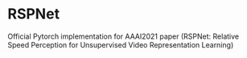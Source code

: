 # RSPNet
Official Pytorch implementation for AAAI2021 paper (RSPNet: Relative Speed Perception for Unsupervised Video Representation Learning)
